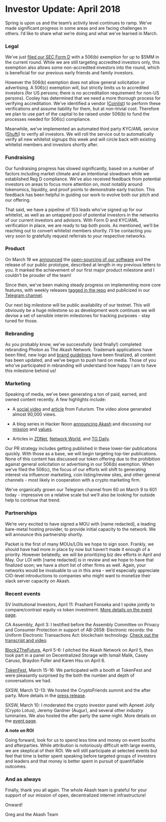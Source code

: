 # Investor Update: April 2018

Spring is upon us and the team’s activity level continues to ramp. We’ve made significant progress in some areas and are facing challenges in others. I’d like to share what we’re doing and what we’ve learned in March.

### Legal

We’ve just [filed our SEC Form D](https://www.sec.gov/Archives/edgar/data/1734871/000173487118000002/xslFormDX01/primary_doc.xml) with a 506(b) exemption for up to $5MM in the current round. While we are still targeting accredited investors only, this exemption also allows some non-accredited investors into the round, which is beneficial for our previous early friends and family investors.

However the 506(b) exemption does not allow general solicitation or advertising. A 506(c) exemption will, but strictly limits us to accredited investors (for US persons; there is no accreditation requirement for non-US persons). Cooley has determined that we need a more thorough process for verifying accreditation. We’ve identified a vendor ([Coinlist](https://coinlist.co/)) to perform these verifications and assume liability for them, but at non-trivial cost. Therefore we plan to use part of the capital to be raised under 506(b) to fund the processes needed for 506(c) compliance.

Meanwhile, we’ve implemented an automated third party KYC/AML service ([Shufti](https://shuftipro.com/)) to verify all investors. We will roll the service out to automatically verify all new whitelist signups this week and will circle back with existing whitelist members and investors shortly after.

### Fundraising

Our fundraising progress has slowed significantly, based on a number of factors including market climate and an intentional slowdown while we established Reg D compliance. We’ve also received feedback from potential investors on areas to focus more attention on, most notably around tokenomics, liquidity, and proof points to demonstrate early traction. This feedback has been helpful in guiding our work to evolve both our pitch and our offering.

That said, we have a pipeline of 153 leads who’ve signed up for our whitelist, as well as an untapped pool of potential investors in the networks of our current investors and advisors. With Form D and KYC/AML verification in place, we are ready to tap both pools. As mentioned, we’ll be reaching out to convert whitelist members shortly. I’ll be contacting you very soon to gratefully request referrals to your respective networks.

### Product

On March 19 we [announced](https://www.coinannouncer.com/overclock-announces-akash-network-a-blockchain-powered-compute-marketplace-to-disrupt-the-cloud-oligopoly/) the [open-sourcing of our software](https://github.com/ovrclk/akash/) and the release of our public prototype, described at length in my previous letters to you. It marked the achievement of our first major product milestone and I couldn’t be prouder of the team!

Since then, we’ve been making steady progress on implementing more core features, with weekly releases [tagged in the repo](https://github.com/ovrclk/akash/releases) and publicized in our [Telegram channel](https://t.me/AkashNW).

Our next big milestone will be public availability of our testnet.  This will obviously be a huge milestone so as development work continues we will devise a set of sensible interim milestones for tracking purposes - stay tuned for those.

### Rebranding

As you probably know, we’ve successfully (and finally!) completed rebranding Photon as The Akash Network. Trademark applications have been filed, new logo and [brand guidelines](https://akash.network/static/AKASH_Brand_Guidelines.pdf) have been finalized, all content has been updated, and we’ve begun to push hard on media. Those of you who’ve participated in rebranding will understand how happy I am to have this milestone behind us!

### Marketing

Speaking of media, we’ve been generating a ton of paid, earned, and owned content recently.  A few highlights include:

* A [social video](https://futurism.com/videos/sponsored-blockchain-democratizing-cloud/) and [article](https://futurism.com/sponsored-new-provider-democratizing-cloud/) from Futurism. The video alone generated almost 90,000 views.

* A blog series in Hacker Noon [announcing Akash](https://hackernoon.com/introducing-akash-f1789e18b4ac) and discussing our [mission](https://hackernoon.com/decentralized-infrastructure-is-a-moral-imperative-2ec13dc3138d) and [values](https://hackernoon.com/on-transparency-d193be655285).

* Articles in [ZDNet](https://www.zdnet.com/article/want-to-profit-from-your-underused-servers-overlook-has-an-idea/), [Network World](https://www.networkworld.com/article/3267952/data-center/overclock-puts-your-idle-servers-to-work-for-other-people.html), and [TG Daily](http://www.tgdaily.com/cryptocurrency-and-blockchain/blockchain-platform-akash-wants-to-reward-companies-for-renting-their-extra-computing-power). 

Our PR strategy includes getting published in these lower-tier publications quickly. With those as a base, we will begin targeting top-tier publications. None of this content has discussed our token offering due to the prohibition against general solicitation or advertising in our 506(b) exemption.  When we’ve filed the 506(c), the focus of our efforts will shift to generating interest via influencer marketing, coin listing/review sites, and other general channels - most likely in cooperation with a crypto marketing firm.

We’ve organically grown our Telegram channel from 60 on March 9 to 601 today - impressive on a relative scale but we’ll also be looking for outside help to continue that trend.

### Partnerships

We’re very excited to have signed a MOU with [name redacted], a leading bare-metal hosting provider, to provide initial capacity to the network. We will announce this partnership shortly.

Packet is the first of many MOUs/LOIs we hope to sign soon. Frankly, we should have had more in place by now but haven’t made it enough of a priority.  However belatedly, we will be prioritizing biz dev efforts in April and May. Our LOI with [name redacted] is in review and we hope to have that finalized soon; we have a short list of other firms as well.  Again, your networks would be invaluable to us in this area - we’d especially appreciate CIO-level introductions to companies who might want to monetize their slack server capacity on Akash.

### Recent events

SV Institutional Investors, April 11: Prashant Fonseka and I spoke jointly to compare/contrast equity vs token investment. [More details on the event page](https://www.eventbrite.com/e/silicon-valley-institutional-investors-iv-tickets-44568297979).

CA Assembly, April 3: I testified before the Assembly Committee on Privacy and Consumer Protection in support of AB-2658: Electronic records: the Uniform Electronic Transactions Act: blockchain technology. [Check out the transcript and video](https://blog.akash.network/2018/04/09/my-testimony-as-an-expert-witness-for-the-first-ever-blockchain-bill-ab-2658-introduced-in-the-state-of-california/).

[Block2TheFuture](https://www.block2thefuture.com/), April 5-6: I pitched the Akash Network on April 5, then took part in a panel on Decentralized Storage with Ismail Malik, Casey Caruso, Braydon Fuller and Karen Hsu on April 6.

[TokenFest](https://tokenfest.adria.digital/), March 15-16: We participated with a booth at TokenFest and were pleasantly surprised by the both the number and depth of conversations we had.

SXSW, March 12-13: We hosted the CryptoFriends summit and the after party. More details in the [press release](https://www.prnewswire.com/news-releases/cryptofriends--two-day-crypto-summit-coming-to-sxsw-2018-featuring-women-in-blockchain-conference---new-girls-on-the-block-300602381.html).

SXSW, March 10: I moderated the crypto investor panel with Apneet Jolly (Crypto Lotus), Jeremy Gardner (Augur), and several other industry luminaries. We also hosted the after party the same night. More details on the [event page](https://www.eventbrite.com/e/river-ecosystems-frontier-tech-lounge-tickets-43640963296#).

**A note on ROI**

Going forward, look for us to spend less time and money on event booths and afterparties. While attribution is notoriously difficult with large events, we are skeptical of their ROI. We will still participate at selected events but feel that time is better spent speaking before targeted groups of investors and leaders and that money is better spent in pursuit of quantifiable outcomes.

### And as always

Finally, thank you all again. The whole Akash team is grateful for your support of our mission of open, decentralized internet infrastructure!

Onward!

Greg and the Akash Team

